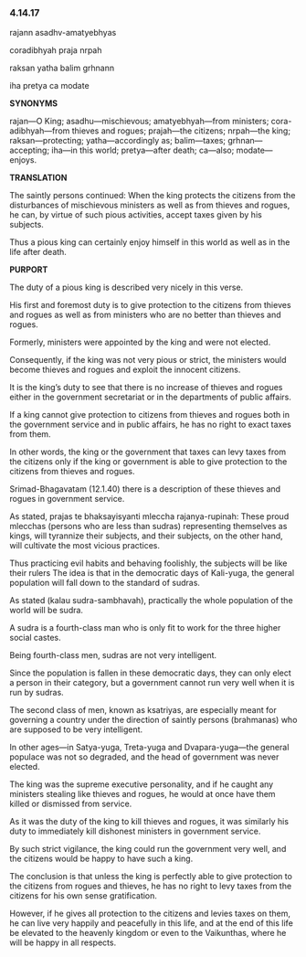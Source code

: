 <!--
.. title: SB:service:2355/4666
.. slug: sb-2355-service
.. date: 2019-08-12 14:02:37 UTC-04:00
.. tags: service
.. category: bhagavatam
.. link:
.. description: service
.. type: text
-->

### 4.14.17

rajann asadhv-amatyebhyas

coradibhyah praja nrpah

raksan yatha balim grhnann

iha pretya ca modate

<!-- TEASER_END -->

**SYNONYMS**

rajan—O King; asadhu—mischievous; amatyebhyah—from ministers; cora-adibhyah—from thieves and rogues; prajah—the citizens; nrpah—the king; raksan—protecting; yatha—accordingly as; balim—taxes; grhnan—accepting; iha—in this world; pretya—after death; ca—also; modate—enjoys.

**TRANSLATION**

The saintly persons continued: When the king protects the citizens from the disturbances of mischievous ministers as well as from thieves and rogues, he can, by virtue of such pious activities, accept taxes given by his subjects.

Thus a pious king can certainly enjoy himself in this world as well as in the life after death.

**PURPORT**

The duty of a pious king is described very nicely in this verse.

His first and foremost duty is to give protection to the citizens from thieves and rogues as well as from ministers who are no better than thieves and rogues.

Formerly, ministers were appointed by the king and were not elected.

Consequently, if the king was not very pious or strict, the ministers would become thieves and rogues and exploit the innocent citizens.

It is the king’s duty to see that there is no increase of thieves and rogues either in the government secretariat or in the departments of public affairs.

If a king cannot give protection to citizens from thieves and rogues both in the government service and in public affairs, he has no right to exact taxes from them.

In other words, the king or the government that taxes can levy taxes from the citizens only if the king or government is able to give protection to the citizens from thieves and rogues.

Srimad-Bhagavatam (12.1.40) there is a description of these thieves and rogues in government service.

As stated, prajas te bhaksayisyanti mleccha rajanya-rupinah: These proud mlecchas (persons who are less than sudras) representing themselves as kings, will tyrannize their subjects, and their subjects, on the other hand, will cultivate the most vicious practices.

Thus practicing evil habits and behaving foolishly, the subjects will be like their rulers The idea is that in the democratic days of Kali-yuga, the general population will fall down to the standard of sudras.

As stated (kalau sudra-sambhavah), practically the whole population of the world will be sudra.

A sudra is a fourth-class man who is only fit to work for the three higher social castes.

Being fourth-class men, sudras are not very intelligent.

Since the population is fallen in these democratic days, they can only elect a person in their category, but a government cannot run very well when it is run by sudras.

The second class of men, known as ksatriyas, are especially meant for governing a country under the direction of saintly persons (brahmanas) who are supposed to be very intelligent.

In other ages—in Satya-yuga, Treta-yuga and Dvapara-yuga—the general populace was not so degraded, and the head of government was never elected.

The king was the supreme executive personality, and if he caught any ministers stealing like thieves and rogues, he would at once have them killed or dismissed from service.

As it was the duty of the king to kill thieves and rogues, it was similarly his duty to immediately kill dishonest ministers in government service.

By such strict vigilance, the king could run the government very well, and the citizens would be happy to have such a king.

The conclusion is that unless the king is perfectly able to give protection to the citizens from rogues and thieves, he has no right to levy taxes from the citizens for his own sense gratification.

However, if he gives all protection to the citizens and levies taxes on them, he can live very happily and peacefully in this life, and at the end of this life be elevated to the heavenly kingdom or even to the Vaikunthas, where he will be happy in all respects.


